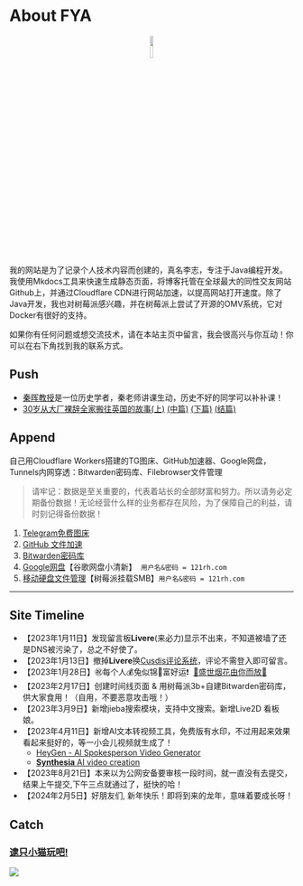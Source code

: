   
# About FYA
  
<p style="text-align:center">
<img src=https://pics.121rh.com/raw/AI-Me02.png   width="10%" height="10%" >
</p>

我的网站是为了记录个人技术内容而创建的，真名李志，专注于Java编程开发。我使用Mkdocs工具来快速生成静态页面，将博客托管在全球最大的同性交友网站Github上，并通过Cloudflare CDN进行网站加速，以提高网站打开速度。除了Java开发，我也对树莓派感兴趣，并在树莓派上尝试了开源的OMV系统，它对Docker有很好的支持。

如果你有任何问题或想交流技术，请在本站主页中留言，我会很高兴与你互动！你可以在右下角找到我的联系方式。


## Push

- [秦晖教授](https://www.thepaper.cn/newsDetail_forward_22319463)是一位历史学者，秦老师讲课生动，历史不好的同学可以补补课！
- [30岁从大厂裸辞全家搬往英国的故事(上)](https://joohnsmith.com/fromchinatouk1.html) [(中篇)](https://joohnsmith.com/fromchinatouk2.html) [(下篇)](https://joohnsmith.com/fromchinatouk3.html)  [(结篇)](https://joohnsmith.com/fromchinatouk4.html)


## Append

自己用Cloudflare Workers搭建的TG图床、GitHub加速器、Google网盘，Tunnels内网穿透：Bitwarden密码库、Filebrowser文件管理

>请牢记：数据是至关重要的，代表着站长的全部财富和努力。所以请务必定期备份数据！无论经营什么样的业务都存在风险，为了保障自己的利益，请时刻记得备份数据！

   1. [Telegram免费图床](https://tgimg.121rh.com/)
   2. [GitHub 文件加速](https://github.121rh.com/)
   3. [Bitwarden密码库](https://bitwarden.121rh.com/)
   4. [Google网盘](https://drive.121rh.com/)【谷歌网盘小清新】  `用户名&密码 = 121rh.com`
   5. [移动硬盘文件管理](https://filebrowser.121rh.com/login)【树莓派挂载SMB】`用户名&密码 = 121rh.com`

---- 

## Site Timeline
- 【2023年1月11日】发现留言板**Livere**(来必力)显示不出来，不知道被墙了还是DNS被污染了，总之不好使了。
- 【2023年1月13日】撤掉**Livere**换[Cusdis评论系统](https://cusdis.com/doc#/integration/mkdocs)，评论不需登入即可留言。
- 【2023年1月28日】㊗️每个人💰️兔似锦🧨富好运❗  <a href="https://qiniu.121rh.com/html/fireworks.html" >🎇盛世烟花由你而放🎇</a>
- 【2023年2月17日】创建时间线页面 & 用树莓派3b+自建Bitwarden密码库，供大家食用！（自用，不要恶意攻击哦！）
- 【2023年3月9日】新增jieba搜索模块，支持中文搜索。新增Live2D 看板娘。
- 【2023年4月11日】新增AI文本转视频工具，免费版有水印，不过用起来效果看起来挺好的，等一小会儿视频就生成了！
	- [HeyGen - Al Spokesperson Video Generator](https://app.heygen.com/home)
	- [**Synthesia** AI video creation](https://www.synthesia.io/)
- 【2023年8月21日】本来以为公网安备要审核一段时间，就一直没有去提交，结果上午提交,下午三点就通过了，挺快的哈！
- 【2024年2月5日】好朋友们, 新年快乐！即将到来的龙年，意味着要成长呀！

## Catch

### [逮只小猫玩吧!](catchCat/)


<img src=https://api.ayao.ltd/Mobile/api.php >
